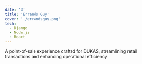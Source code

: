 ```yaml
---
date: '3'
title: 'Errands Guy'
cover: './errandsguy.png'
tech:
  - Django
  - Node.js
  - React
---
```


A point-of-sale experience crafted for DUKAS, streamlining retail transactions and enhancing operational efficiency.

